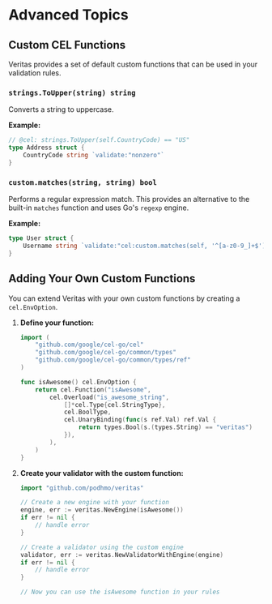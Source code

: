 # Advanced Topics

## Custom CEL Functions

Veritas provides a set of default custom functions that can be used in your validation rules.

### `strings.ToUpper(string) string`

Converts a string to uppercase.

**Example:**
```go
// @cel: strings.ToUpper(self.CountryCode) == "US"
type Address struct {
    CountryCode string `validate:"nonzero"`
}
```

### `custom.matches(string, string) bool`

Performs a regular expression match. This provides an alternative to the built-in `matches` function and uses Go's `regexp` engine.

**Example:**
```go
type User struct {
    Username string `validate:"cel:custom.matches(self, '^[a-z0-9_]+$')"`
}
```

## Adding Your Own Custom Functions

You can extend Veritas with your own custom functions by creating a `cel.EnvOption`.

1.  **Define your function:**

    ```go
    import (
        "github.com/google/cel-go/cel"
        "github.com/google/cel-go/common/types"
        "github.com/google/cel-go/common/types/ref"
    )

    func isAwesome() cel.EnvOption {
        return cel.Function("isAwesome",
            cel.Overload("is_awesome_string",
                []*cel.Type{cel.StringType},
                cel.BoolType,
                cel.UnaryBinding(func(s ref.Val) ref.Val {
                    return types.Bool(s.(types.String) == "veritas")
                }),
            ),
        )
    }
    ```

2.  **Create your validator with the custom function:**

    ```go
    import "github.com/podhmo/veritas"

    // Create a new engine with your function
    engine, err := veritas.NewEngine(isAwesome())
    if err != nil {
        // handle error
    }

    // Create a validator using the custom engine
    validator, err := veritas.NewValidatorWithEngine(engine)
    if err != nil {
        // handle error
    }

    // Now you can use the isAwesome function in your rules
    ```
